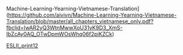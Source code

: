 Machine-Learning-Yearning-Vietnamese-Translation](https://github.com/aivivn/Machine-Learning-Yearning-Vietnamese-Translation/blob/master/all_chapters_vietnamese_only.pdf?fbclid=IwAR2yQ3WtnMwwXoU31vK9D3_XmS-IbZcAy0AQ_OTwDpmWOsWhq06f2piKZCk)

[ESLII_print12](https://web.stanford.edu/~hastie/ElemStatLearn/printings/ESLII_print12.pdf)